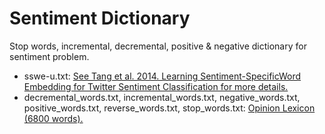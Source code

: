 # Sentiment Dictionary


Stop words, incremental, decremental, positive & negative dictionary for sentiment problem.

- sswe-u.txt: [See Tang et al. 2014. Learning Sentiment-SpecificWord Embedding for Twitter Sentiment Classification for more details.](http://aclweb.org/anthology/P14-1146)
- decremental_words.txt, incremental_words.txt, negative_words.txt, positive_words.txt, reverse_words.txt, stop_words.txt: [Opinion Lexicon (6800 words).](https://www.cs.uic.edu/~liub/FBS/sentiment-analysis.html#lexicon)
